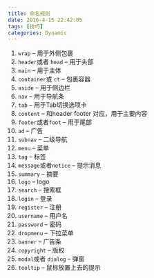 ```yaml
---
title: 命名规则
date: 2016-4-15 22:42:05
tags: [技巧]
categories: Dynamic
---
```


1. `wrap` – 用于外侧包裹
2. `header`或者 `head` – 用于头部
3. `main` – 用于主体
4. `container`或 `ct` – 包裹容器
5. `aside` – 用于侧边栏
6. `nav` – 用于导航条
7. `tab` – 用于Tab切换选项卡
8. `content` – 和header footer 对应，用于主要内容
9. `footer`或者`foot` – 用于尾部
10. `ad` – 广告
11. `subnav` – 二级导航
12. `menu` – 菜单
13. `tag` – 标签
14. `message`或者`notice` – 提示消息
15. `summary` – 摘要
16. `logo` – logo
17. `search` – 搜索框
18. `login` – 登录
19. `register` – 注册
20. `username` – 用户名
21. `password` – 密码
22. `dropmenu` – 下拉菜单
23. `banner` – 广告条
24. `copyright` – 版权
25. `modal`或者 `dialog` – 弹窗
26. `tooltip` – 鼠标放置上去的提示

